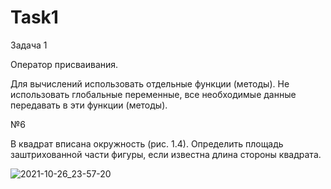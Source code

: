 # Task1
Задача 1

Оператор присваивания.

Для вычислений использовать отдельные функции (методы). Не использовать глобальные переменные, все необходимые данные передавать в эти функции (методы).

№6

В квадрат вписана окружность (рис. 1.4). Определить площадь заштрихованной части фигуры, если известна длина стороны квадрата.

![2021-10-26_23-57-20](https://user-images.githubusercontent.com/90615217/138959990-20f1d1fc-ad4d-41ba-b89b-715eaebc7a64.png)
